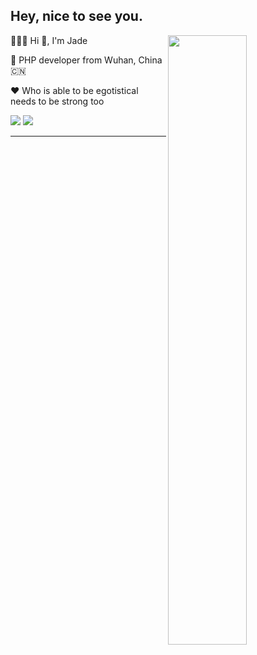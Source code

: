 ##  Hey, nice to see you.
 
[<img align="right" width="50%" src="https://readme-stats.jader.me/api?username=Jader&show_icons=true&hide=contribs,issues&bg_color=1a2a6c,b21f1f,fdbb2d&title_color=fff&text_color=fff">](https://github.com/Jader)
[]()


👨🏻‍💻 Hi 👋, I'm Jade 

🏢 PHP developer from Wuhan, China 🇨🇳

♥️  Who is able to be egotistical needs to be strong too

[![](https://komarev.com/ghpvc/?username=Jader&color=orange)](https://github.com/Jader)
[![](https://img.shields.io/badge/Email-hmy940118@gmail.com-orange)](mailto:hmy940118@gmail.com)
  
---
